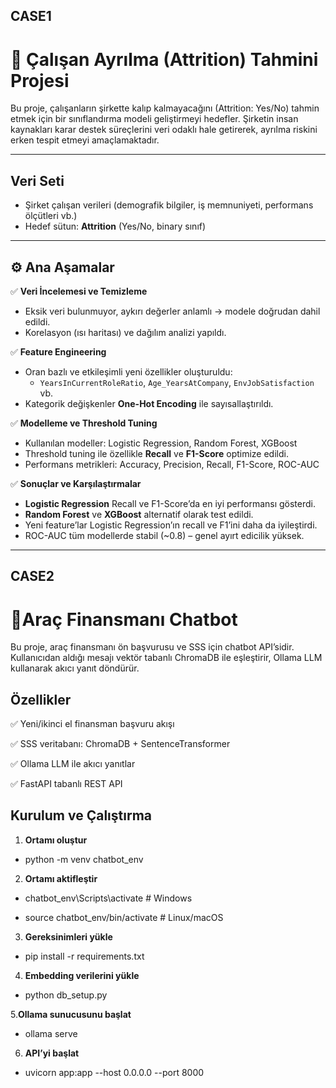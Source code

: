 ## CASE1
# 🚀 Çalışan Ayrılma (Attrition) Tahmini Projesi

Bu proje, çalışanların şirkette kalıp kalmayacağını (Attrition: Yes/No) tahmin etmek için bir sınıflandırma modeli geliştirmeyi hedefler. Şirketin insan kaynakları karar destek süreçlerini veri odaklı hale getirerek, ayrılma riskini erken tespit etmeyi amaçlamaktadır.

---

##  Veri Seti

- Şirket çalışan verileri (demografik bilgiler, iş memnuniyeti, performans ölçütleri vb.)
- Hedef sütun: **Attrition** (Yes/No, binary sınıf)

---

## ⚙️ Ana Aşamalar

✅ **Veri İncelemesi ve Temizleme**  
- Eksik veri bulunmuyor, aykırı değerler anlamlı → modele doğrudan dahil edildi.  
- Korelasyon (ısı haritası) ve dağılım analizi yapıldı.

✅ **Feature Engineering**  
- Oran bazlı ve etkileşimli yeni özellikler oluşturuldu:  
  - `YearsInCurrentRoleRatio`, `Age_YearsAtCompany`, `EnvJobSatisfaction` vb.  
- Kategorik değişkenler **One-Hot Encoding** ile sayısallaştırıldı.

✅ **Modelleme ve Threshold Tuning**  
- Kullanılan modeller: Logistic Regression, Random Forest, XGBoost  
- Threshold tuning ile özellikle **Recall** ve **F1-Score** optimize edildi.  
- Performans metrikleri: Accuracy, Precision, Recall, F1-Score, ROC-AUC

✅ **Sonuçlar ve Karşılaştırmalar**  
- **Logistic Regression** Recall ve F1-Score’da en iyi performansı gösterdi.  
- **Random Forest** ve **XGBoost** alternatif olarak test edildi.  
- Yeni feature’lar Logistic Regression’ın recall ve F1’ini daha da iyileştirdi.  
- ROC-AUC tüm modellerde stabil (~0.8) – genel ayırt edicilik yüksek.

---


## CASE2 

# 🚀Araç Finansmanı Chatbot

Bu proje, araç finansmanı ön başvurusu ve SSS için chatbot API’sidir. Kullanıcıdan aldığı mesajı vektör tabanlı ChromaDB ile eşleştirir, Ollama LLM kullanarak akıcı yanıt döndürür.

## Özellikler
✅ Yeni/ikinci el finansman başvuru akışı  

✅ SSS veritabanı: ChromaDB + SentenceTransformer  

✅ Ollama LLM ile akıcı yanıtlar  

✅ FastAPI tabanlı REST API  

## Kurulum ve Çalıştırma

1. **Ortamı oluştur**

- python -m venv chatbot_env


2. **Ortamı aktifleştir**

- chatbot_env\Scripts\activate  # Windows

- source chatbot_env/bin/activate  # Linux/macOS


3. **Gereksinimleri yükle**

- pip install -r requirements.txt


4. **Embedding verilerini yükle**

- python db_setup.py


5.**Ollama sunucusunu başlat**

- ollama serve


6. **API’yi başlat**

- uvicorn app:app --host 0.0.0.0 --port 8000
